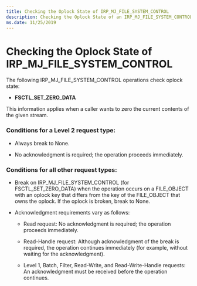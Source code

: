 ```yaml
---
title: Checking the Oplock State of IRP_MJ_FILE_SYSTEM_CONTROL
description: Checking the Oplock State of an IRP_MJ_FILE_SYSTEM_CONTROL operation
ms.date: 11/25/2019
---
```


# Checking the Oplock State of IRP_MJ_FILE_SYSTEM_CONTROL

The following IRP_MJ_FILE_SYSTEM_CONTROL operations check oplock state:

- **FSCTL_SET_ZERO_DATA**

This information applies when a caller wants to zero the current contents of the given stream.

### Conditions for a Level 2 request type:

- Always break to None.

- No acknowledgment is required; the operation proceeds immediately.

### Conditions for all other request types:

- Break on IRP_MJ_FILE_SYSTEM_CONTROL (for FSCTL_SET_ZERO_DATA) when the operation occurs on a FILE_OBJECT with an oplock key that differs from the key of the FILE_OBJECT that owns the oplock. If the oplock is broken, break to None.

- Acknowledgment requirements vary as follows:

  - Read request: No acknowledgment is required; the operation proceeds immediately.
  
  - Read-Handle request: Although acknowledgment of the break is required, the operation continues immediately (for example, without waiting for the acknowledgment).
  
  - Level 1, Batch, Filter, Read-Write, and Read-Write-Handle requests: An acknowledgment must be received before the operation continues.
